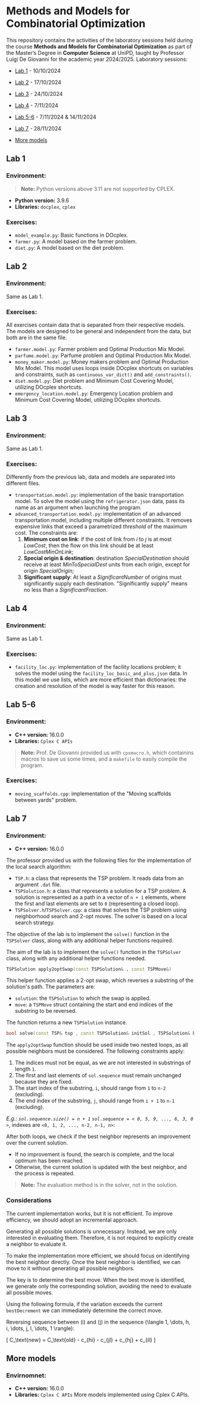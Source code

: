 # Methods and Models for Combinatorial Optimization

This repository contains the activities of the laboratory sessions held during the course **Methods and Models for Combinatorial Optimization** as part of the Master’s Degree in **Computer Science** at UniPD, taught by Professor Luigi De Giovanni for the academic year 2024/2025.
Laboratory sessions: 
- [Lab 1](#lab-1) - 10/10/2024

- [Lab 2](#lab-2) - 17/10/2024

- [Lab 3](#lab-3) - 24/10/2024

- [Lab 4](#lab-4) - 7/11/2024

- [Lab 5-6](#lab-5-6) - 7/11/2024 & 14/11/2024

- [Lab 7](#lab-7) - 28/11/2024

- [More models](#more-models)

## Lab 1 
### Environment:

> **Note:** Python versions above 3.11 are not supported by CPLEX.

- **Python version:** 3.9.6
- **Libraries:** `docplex`, `cplex`

### Exercises:

- `model_example.py`: Basic functions in DOcplex.
- `farmer.py`: A model based on the farmer problem.
- `diet.py`: A model based on the diet problem.

## Lab 2
### Environment:

Same as Lab 1.

### Exercises:
All exercises contain data that is separated from their respective models. The models are designed to be general and independent from the data, but both are in the same file.
- `farmer.model.py`: Farmer problem and Optimal Production Mix Model. 
- `parfume.model.py`:  Parfume problem and Optimal Production Mix Model. 
- `money_maker.model.py`:  Money makers problem and Optimal Production Mix Model. This model uses loops inside DOcplex shortcuts on variables and constraints, such as `continuous_var_dict()` and `add_constraints()`.
- `diet.model.py`: Diet problem  and Minimum Cost Covering Model, utilizing DOcplex shortcuts.
- `emergency_location.model.py`: Emergency Location problem  and Minimum Cost Covering Model, utilizing DOcplex shortcuts.

## Lab 3
### Environment:

Same as Lab 1.

### Exercises:
Differently from the previous lab, data and models are separated into different files.
- `transportation.model.py`: implementation of the basic transportation model. To solve the model using the `refrigerator.json` data, pass its name as an argument when launching the program. 
- `advanced_transportation.model.py`: implementation of an advanced transportation model, including multiple different constraints. It removes expensive links that exceed a parametrized _threshold_ of the maximum cost. 
The constraints are:
    1. **Minimum cost on link**: if the cost of link from _i_ to _j_ is at most _LowCost_, then the flow on this link should be at least _LowCostMinOnLink_;
    2. **Special origin & destination**: destination _SpecialDestination_ should receive at least _MinToSpecialDest_ units from each origin, except for origin _SpecialOrigin_;
    3. **Significant supply**: At least a _SignificantNumber_ of origins must significantly supply each destination. "Significantly supply" means no less than a _SignificantFraction_.
    
## Lab 4
### Environment:
Same as Lab 1.

### Exercises:
- `facility_loc.py`: implementation of the facility locations problem; it solves the model using the `facility_loc_basic_and_plus.json` data. In this model we use lists, which are more efficient than dictionaries: the creation and resolution of the model is way faster for this reason.

## Lab 5-6
### Environment:
- **C++ version:** 16.0.0
- **Libraries:** `Cplex C APIs`

> **Note:** Prof. De Giovanni provided us with `cpxmacro.h`, which containins macros to save us some times, and a `makefile` to easily compile the program.

### Exercises:
- `moving_scaffolds.cpp`: implementation of the "Moving scaffolds between yards" problem.

## Lab 7
### Environment:
- **C++ version:** 16.0.0

The professor provided us with the following files for the implementation of the local search algorithm:  
- `TSP.h`: a class that represents the TSP problem. It reads data from an argument `.dat` file.  
- `TSPSolution.h`: a class that represents a solution for a TSP problem. A solution is represented as a path in a vector of `n + 1` elements, where the first and last elements are set to `0` (representing a closed loop).  
- `TSPSolver.h`/`TSPSolver.cpp`: a class that solves the TSP problem using neighborhood search and 2-opt moves. The solver is based on a local search strategy.

The objective of the lab is to implement the `solve()` function in the `TSPSolver` class, along with any additional helper functions required.



The aim of the lab is to implement the `solve()` function in the ``TSPSolver`` class, along with any additional helper functions needed.


```c++ 
TSPSolution apply2optSwap(const TSPSolution& , const TSPMove&)
```
This helper function applies a 2-opt swap, which reverses a substring of the solution's path. The parameters are:  
- `solution`: the `TSPSolution` to which the swap is applied.  
- `move`: a `TSPMove` struct containing the start and end indices of the substring to be reversed.  

The function returns a new `TSPSolution` instance.
 
```c++
bool solve(const TSP& tsp , const TSPSolution& initSol , TSPSolution& bestSol)
```

The `apply2optSwap` function should be used inside two nested loops, as all possible neighbors must be considered.
The following constraints apply:  
1. The indices must not be equal, as we are not interested in substrings of length `1`.  
2. The first and last elements of `sol.sequence` must remain unchanged because they are fixed. 
3. The start index of the substring, `i`, should range from `1` to `n-2` (excluding).  
4. The end index of the substring, `j`, should range from `i + 1` to `n-1` (excluding).

*E.g.: `sol.sequence.size() = n + 1`
 `sol.sequence = < 0, 5, 9, ..., 6, 3, 0 >`*, indexes are ``<0, 1, 2, ..., n-2, n-1, n>``: 

After both loops, we check if the best neighbor represents an improvement over the current solution.  
- If no improvement is found, the search is complete, and the local optimum has been reached.  
- Otherwise, the current solution is updated with the best neighbor, and the process is repeated.

> **Note:** The evaluation method is in the solver, not in the solution.

### Considerations

The current implementation works, but it is not efficient. To improve efficiency, we should adopt an incremental approach. 

Generating all possible solutions is unnecessary. Instead, we are only interested in evaluating them. Therefore, it is not required to explicitly create a neighbor to evaluate it.  

To make the implementation more efficient, we should focus on identifying the best neighbor directly. Once the best neighbor is identified, we can move to it without generating all possible neighbors.  

The key is to determine the best move. When the best move is identified, we generate only the corresponding solution, avoiding the need to evaluate all possible moves.  

Using the following formula, if the variation exceeds the current `bestDecrement` we can immediately determine the correct move.

Reversing sequence between \(i\) and \(j\) in the sequence \(\langle 1, \dots, h, i, \dots, j, l, \dots, 1 \rangle\):

\[
C_\text{new} = C_\text{old} - c_{hi} - c_{jl} + c_{hj} + c_{il}
\]

## More models
### Envirnomnet:
- **C++ version:** 16.0.0
- **Libraries:** `Cplex C APIs`
More models implemented using Cplex C APIs.